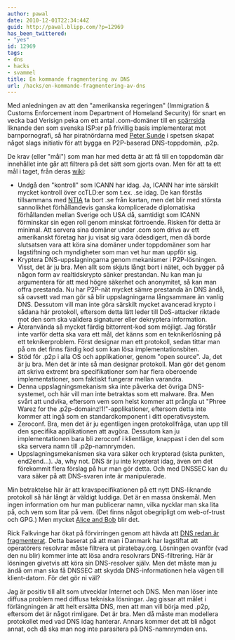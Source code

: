 ```yaml
---
author: pawal
date: 2010-12-01T22:34:44Z
guid: http://pawal.blipp.com/?p=12969
has_been_twittered:
- "yes"
id: 12969
tags:
- dns
- hacks
- svammel
title: En kommande fragmentering av DNS
url: /hacks/en-kommande-fragmentering-av-dns
---
```


Med anledningen av att den "amerikanska regeringen" (Immigration &amp;
Customs Enforcement inom Department of Homeland Security) för snart en
vecka bad Verisign peka om ett antal .com-domäner till en <a
href="http://torrentfreak.com/u-s-government-seizes-bittorrent-search-engine-domain-and-more-101126/">spärrsida</a>
liknande den som svenska ISP:er på frivillig basis implementerat mot
barnpornografi, så har piratnördarna med <a
href="http://p2pdns.baywords.com/2010/11/30/hello-world/">Peter
Sunde</a> i spetsen skapat något slags initiativ för att bygga en
P2P-baserad DNS-toppdomän, .p2p.

De krav (eller "mål") som man har med detta är att få till en toppdomän där innehållet inte går att filtrera på det sätt som gjorts ovan. Men för att ta ett mål i taget, från deras <a href="http://dot-p2p.org/index.php?title=Goals">wiki</a>:
<ul>
	<li>Undgå den "kontroll" som ICANN har idag. Ja, ICANN har inte särskilt mycket kontroll över ccTLD:er som t.ex. .se idag. De kan förstås tillsammans med <a href="http://www.ntia.doc.gov/">NTIA</a> ta bort .se från kartan, men det blir med största sannolikhet förhållandevis ganska komplicerade diplomatiska förhållanden mellan Sverige och USA då, samtidigt som ICANN förminskar sin egen roll genom minskat förtroende. Risken för detta är minimal. Att servera sina domäner under .com som drivs av ett amerikanskt företag har ju visat sig vara ödesdigert, men då borde slutsatsen vara att köra sina domäner under toppdomäner som har lagstiftning och myndigheter som man vet hur man uppför sig.</li>
	<li>Kryptera DNS-uppslagningarna genom mekanismer i P2P-lösningen. Visst, det är ju bra. Men allt som skjuts långt bort i nätet, och bygger på någon form av realtidskrypto sänker prestandan. Nu kan man ju argumentera för att med högre säkerhet och anonymitet, så kan man offra prestanda. Nu har P2P-nät mycket sämre prestanda än DNS ändå, så oavsett vad man gör så blir uppslagningarna långsammare än vanlig DNS. Dessutom vill man inte göra särskilt mycket avancerad krypto i sådana här protokoll, eftersom detta lätt leder till DoS-attacker riktade mot den som ska validera signaturer eller dekryptera information.</li>
	<li>Återanvända så mycket färdig bittorrent-kod som möjligt. Jag förstår inte varför detta ska vara ett mål, det känns som en teknikerlösning på ett teknikerproblem. Först designar man ett protokoll, sedan tittar man på om det finns färdig kod som kan lösa implementationsbiten.</li>
	<li>Stöd för .p2p i alla OS och applikationer, genom "open source". Ja, det är ju bra. Men det är inte så man designar protokoll. Man gör det genom att skriva extremt bra specifikationer som har flera oberoende implementationer, som faktiskt fungerar mellan varandra.</li>
	<li>Denna uppslagningsmekanism ska inte påverka det övriga DNS-systemet, och här vill man inte betraktas som ett malware. Bra. Men svårt att undvika, eftersom vem som helst kommer att prångla ut "Phree Warez for the .p2p-domainz!1!"-applikationer, eftersom detta inte kommer att ingå som en standardkomponent i ditt operativsystem.</li>
	<li>Zeroconf. Bra, men det är ju egentligen ingen protokollfråga, utan upp till den specifika applikationen att avgöra. Dessutom kan ju implementationen bara bli zeroconf i klientläge, knappast i den del som ska servera namn till .p2p-namnrymden.</li>
	<li>Uppslagningsmekanismen ska vara säker och krypterad (sista punkten, end2end...). Ja, why not. DNS är ju inte krypterat idag, även om det förekommit flera förslag på hur man gör detta. Och med DNSSEC kan du vara säker på att DNS-svaren inte är manipulerade.</li>
</ul>

Min betraktelse här är att kravspecifikationen på ett nytt
DNS-liknande protokoll så här långt är väldigt luddiga. Det är en
massa önskemål. Men ingen information om hur man publicerar namn,
vilka nycklar man ska lita på, och vem som litar på vem. (Det finns
något obegripligt om web-of-trust och GPG.) Men mycket <a
href="http://dot-p2p.org/index.php?title=Distributed_decision_example">Alice
and Bob</a> blir det.

Rick Falkvinge har ökat på förvirringen genom att hävda att <a
href="http://rickfalkvinge.se/2010/12/01/cirkus/">DNS redan är
fragmenterat</a>. Detta baserat på att man i Danmark har lagstiftat
att operatörers resolvrar måste filtrera ut piratebay.org. Lösningen
ovanför (vad den nu blir) kommer inte att lösa andra resolvrars
DNS-filtrering. Här är lösningen givetvis att köra sin DNS-resolver
själv. Men det måste man ju ändå om man ska få DNSSEC att skydda
DNS-informationen hela vägen till klient-datorn. För det gör ni väl?

Jag är positiv till allt som utvecklar Internet och DNS. Men man löser
inte diffusa problem med diffusa tekniska lösningar. Jag gissar att
målet i förlängningen är att helt ersätta DNS, men att man vill börja
med .p2p, eftersom det är något rimligare. Det är bra. Men då måste
man modellera protokollet med vad DNS idag hanterar. Annars kommer det
att bli något annat, och då ska man nog inte parasitera på
DNS-namnrymden ens.